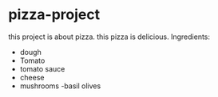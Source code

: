 # pizza-project
this project is about pizza. this pizza is delicious.
Ingredients:
- dough
- Tomato
- tomato sauce
- cheese
- mushrooms
-basil
olives
